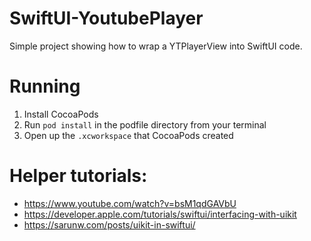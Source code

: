 # SwiftUI-YoutubePlayer

Simple project showing how to wrap a YTPlayerView into SwiftUI code. 

# Running
1. Install CocoaPods
2. Run `pod install` in the podfile directory from your terminal
3. Open up the `.xcworkspace` that CocoaPods created

# Helper tutorials: 
- https://www.youtube.com/watch?v=bsM1qdGAVbU
- https://developer.apple.com/tutorials/swiftui/interfacing-with-uikit
- https://sarunw.com/posts/uikit-in-swiftui/
